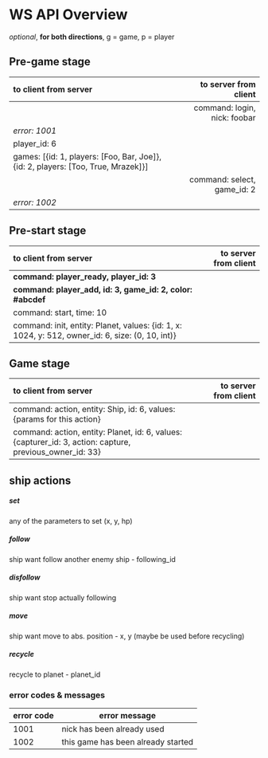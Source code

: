 # WS API Overview

_optional_, **for both directions**, g = game, p = player

## Pre-game stage
| to client from server | to server from client |
| :-- | --: |
|  | command: login, nick: foobar |
| _error: 1001_ |  |
| player_id: 6 |  |
| games: [{id: 1, players: [Foo, Bar, Joe]}, {id: 2, players: [Too, True, Mrazek]}] | |
|  | command: select, game_id: 2 |
| _error: 1002_ | |

## Pre-start stage
| to client from server | to server from client |
| :-- | --: |
| **command: player\_ready, player\_id: 3** | |
| **command: player\_add, id: 3, game_id: 2, color: #abcdef** | |
| command: start, time: 10 | |
| command: init, entity: Planet, values: {id: 1, x: 1024, y: 512, owner_id: 6, size: (0, 10, int)} | |

## Game stage
| to client from server | to server from client |
| :-- | --: |
| command: action, entity: Ship, id: 6, values: {params for this action} | |
| command: action, entity: Planet, id: 6, values: {capturer_id: 3, action: capture, previous_owner_id: 33} | |

## ship actions
##### set
any of the parameters to set (x, y, hp) 
##### follow
ship want follow another enemy ship - following_id
##### disfollow
ship want stop actually following
##### move
ship want move to abs. position - x, y (maybe be used before recycling)
##### recycle
recycle to planet - planet_id


### error codes & messages
| error code | error message |
| --- | --- |
| 1001 | nick has been already used |
| 1002 | this game has been already started |
